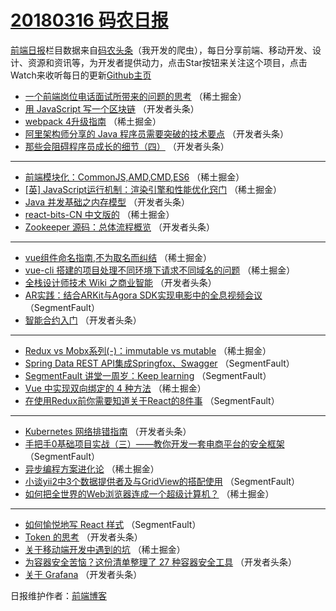# [20180316 码农日报](https://toutiao.qdkfweb.cn/date/2018/03/16)

[前端日报](https://qdkfweb.cn/c/news)栏目数据来自[码农头条](https://toutiao.qdkfweb.cn/)（我开发的爬虫），每日分享前端、移动开发、设计、资源和资讯等，为开发者提供动力，点击Star按钮来关注这个项目，点击Watch来收听每日的更新[Github主页](https://github.com/kujian/frontendDaily)
* [一个前端岗位电话面试所带来的问题的思考](https://toutiao.qdkfweb.cn/67317.html) （稀土掘金）
* [用 JavaScript 写一个区块链](https://toutiao.qdkfweb.cn/67320.html) （开发者头条）
* [webpack 4升级指南](https://toutiao.qdkfweb.cn/67315.html) （稀土掘金）
* [阿里架构师分享的 Java 程序员需要突破的技术要点](https://toutiao.qdkfweb.cn/67319.html) （开发者头条）
* [那些会阻碍程序员成长的细节（四）](https://toutiao.qdkfweb.cn/67321.html) （开发者头条）

***
* [前端模块化：CommonJS,AMD,CMD,ES6](https://toutiao.qdkfweb.cn/67314.html) （稀土掘金）
* [[英] JavaScript运行机制：渲染引擎和性能优化窍门](https://toutiao.qdkfweb.cn/67399.html) （稀土掘金）
* [Java 并发基础之内存模型](https://toutiao.qdkfweb.cn/67325.html) （开发者头条）
* [react-bits-CN 中文版的](https://toutiao.qdkfweb.cn/67312.html) （稀土掘金）
* [Zookeeper 源码：总体流程概览](https://toutiao.qdkfweb.cn/67339.html) （开发者头条）

***
* [vue组件命名指南,不为取名而纠结](https://toutiao.qdkfweb.cn/67400.html) （稀土掘金）
* [vue-cli 搭建的项目处理不同环境下请求不同域名的问题](https://toutiao.qdkfweb.cn/67308.html) （稀土掘金）
* [全栈设计师技术 Wiki 之商业智能](https://toutiao.qdkfweb.cn/67344.html) （开发者头条）
* [AR实践：结合ARKit与Agora SDK实现电影中的全息视频会议](https://toutiao.qdkfweb.cn/67300.html) （SegmentFault）
* [智能合约入门](https://toutiao.qdkfweb.cn/67334.html) （开发者头条）

***
* [Redux vs Mobx系列(-)：immutable vs mutable](https://toutiao.qdkfweb.cn/67310.html) （稀土掘金）
* [Spring Data REST API集成Springfox、Swagger](https://toutiao.qdkfweb.cn/67301.html) （SegmentFault）
* [SegmentFault 讲堂一周岁：Keep learning](https://toutiao.qdkfweb.cn/67293.html) （SegmentFault）
* [Vue 中实现双向绑定的 4 种方法](https://toutiao.qdkfweb.cn/67396.html) （稀土掘金）
* [在使用Redux前你需要知道关于React的8件事](https://toutiao.qdkfweb.cn/67302.html) （SegmentFault）

***
* [Kubernetes 网络排错指南](https://toutiao.qdkfweb.cn/67337.html) （开发者头条）
* [手把手0基础项目实战（三）——教你开发一套电商平台的安全框架](https://toutiao.qdkfweb.cn/67294.html) （SegmentFault）
* [异步编程方案进化论](https://toutiao.qdkfweb.cn/67316.html) （稀土掘金）
* [小谈yii2中3个数据提供者及与GridView的搭配使用](https://toutiao.qdkfweb.cn/67296.html) （SegmentFault）
* [如何把全世界的Web浏览器连成一个超级计算机？](https://toutiao.qdkfweb.cn/67304.html) （稀土掘金）

***
* [如何愉悦地写 React 样式](https://toutiao.qdkfweb.cn/67297.html) （SegmentFault）
* [Token 的思考](https://toutiao.qdkfweb.cn/67330.html) （开发者头条）
* [关于移动端开发中遇到的坑](https://toutiao.qdkfweb.cn/67307.html) （稀土掘金）
* [为容器安全苦恼？这份清单整理了 27 种容器安全工具](https://toutiao.qdkfweb.cn/67331.html) （开发者头条）
* [关于 Grafana](https://toutiao.qdkfweb.cn/67327.html) （开发者头条）

日报维护作者：[前端博客](https://qdkfweb.cn/) 